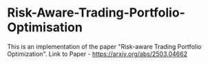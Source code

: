 # Risk-Aware-Trading-Portfolio-Optimisation

This is an implementation of the paper "Risk-aware Trading Portfolio Optimization".
Link to Paper - https://arxiv.org/abs/2503.04662
